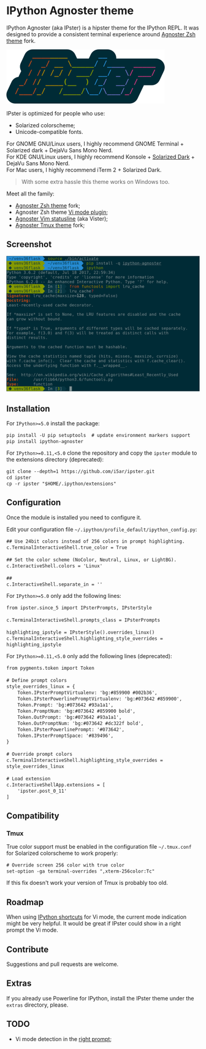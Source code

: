 # IPython Agnoster theme

IPython Agnoster (aka IPster) is a hipster theme for the IPython REPL.
It was designed to provide a consistent terminal experience around
[Agnoster Zsh theme](https://github.com/i5ar/agnoster-zsh-theme) fork.

![Logo](images/ipster-logo.png)

IPster is optimized for people who use:

- Solarized colorscheme;
- Unicode-compatible fonts.

For GNOME GNU/Linux users, I highly recommend GNOME Terminal + Solarized dark + DejaVu Sans Mono Nerd.  
For KDE GNU/Linux users, I highly recommend Konsole + [Solarized Dark](https://github.com/phiggins/konsole-colors-solarized) + DejaVu Sans Mono Nerd.  
For Mac users, I highly recommend iTerm 2 + Solarized Dark.

> With some extra hassle this theme works on Windows too.

Meet all the family:

- [Agnoster Zsh theme](https://github.com/i5ar/agnoster-zsh-theme) fork;
- Agnoster Zsh theme [Vi mode plugin](https://gist.github.com/i5ar/d7c4a595679dfb0c4cbae14e21f45454);
- [Agnoster Vim statusline](https://github.com/i5ar/vim-agnoster-statusline) (aka Vister);
- [Agnoster Tmux theme](https://github.com/i5ar/tmux-colors-solarized) fork;


## Screenshot

![Terminal](images/ipster-term.png)


## Installation

For ``IPython>=5.0`` install the package:

    pip install -U pip setuptools  # update environment markers support
    pip install ipython-agnoster

For ``IPython>=0.11,<5.0`` clone the repository and copy the ``ipster`` module
to the extensions directory (deprecated):

    git clone --depth=1 https://github.com/i5ar/ipster.git
    cd ipster
    cp -r ipster "$HOME/.ipython/extensions"


## Configuration

Once the module is installed you need to configure it.

Edit your configuration file ``~/.ipython/profile_default/ipython_config.py``:

    ## Use 24bit colors instead of 256 colors in prompt highlighting.
    c.TerminalInteractiveShell.true_color = True

    ## Set the color scheme (NoColor, Neutral, Linux, or LightBG).
    c.InteractiveShell.colors = 'Linux'

    ##
    c.InteractiveShell.separate_in = ''

For ``IPython>=5.0`` only add the following lines:

    from ipster.since_5 import IPsterPrompts, IPsterStyle

    c.TerminalInteractiveShell.prompts_class = IPsterPrompts

    highlighting_ipstyle = IPsterStyle().overrides_linux()
    c.TerminalInteractiveShell.highlighting_style_overrides = highlighting_ipstyle

For ``IPython>=0.11,<5.0`` only add the following lines (deprecated):

    from pygments.token import Token

    # Define prompt colors
    style_overrides_linux = {
        Token.IPsterPromptVirtualenv: 'bg:#859900 #002b36',
        Token.IPsterPowerlinePromptVirtualenv: 'bg:#073642 #859900',
        Token.Prompt: 'bg:#073642 #93a1a1',
        Token.PromptNum: 'bg:#073642 #859900 bold',
        Token.OutPrompt: 'bg:#073642 #93a1a1',
        Token.OutPromptNum: 'bg:#073642 #dc322f bold',
        Token.IPsterPowerlinePrompt: '#073642',
        Token.IPsterPromptSpace: '#839496',
    }

    # Override prompt colors
    c.TerminalInteractiveShell.highlighting_style_overrides = style_overrides_linux

    # Load extension
    c.InteractiveShellApp.extensions = [
        'ipster.post_0_11'
    ]


## Compatibility

### Tmux

True color support must be enabled in the configuration file ``~/.tmux.conf``
for Solarized colorscheme to work properly:

    # Override screen 256 color with true color
    set-option -ga terminal-overrides ",xterm-256color:Tc"

If this fix doesn't work your version of Tmux is probably too old.


## Roadmap

When using [IPython shortcuts] for Vi mode, the current mode indication might
be very helpful. It would be great if IPster could show in a right prompt the
Vi mode.


## Contribute

Suggestions and pull requests are welcome.


## Extras

If you already use Powerline for IPython, install the IPster theme under
the ``extras`` directory, please.


## TODO

- Vi mode detection in the [right prompt](https://github.com/jonathanslenders/python-prompt-toolkit/issues/237);

[Python Prompt Toolkit]: http://python-prompt-toolkit.readthedocs.io
[Pygments Solarized]: https://github.com/shkumagai/pygments-style-solarized
[Nerd Fonts]: https://github.com/ryanoasis/nerd-fonts
[Powerline fonts]: https://github.com/powerline/fonts
[IPython shortcuts]: http://ipython.readthedocs.io/en/stable/config/shortcuts/#multi-filtered-shortcuts
[IPython overrides]: http://powerline.readthedocs.io/en/master/configuration/local.html#ipython-overrides
